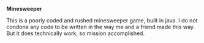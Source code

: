 <b>Minesweeper</b>

This is a poorly coded and rushed minesweeper game, built in java. I do not condone any code to be written in the way me and a friend made this way. But it does technically work, so mission accomplished. 
